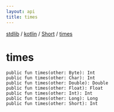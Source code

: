 ```yaml
---
layout: api
title: times
---
```

[stdlib](../../index.html) / [kotlin](../index.html) / [Short](index.html) / [times](times.html)

# times

```
public fun times(other: Byte): Int
public fun times(other: Char): Int
public fun times(other: Double): Double
public fun times(other: Float): Float
public fun times(other: Int): Int
public fun times(other: Long): Long
public fun times(other: Short): Int
```
